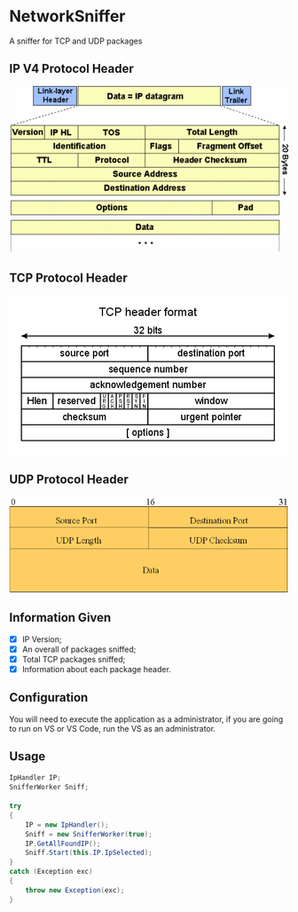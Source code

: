 # NetworkSniffer
A sniffer for TCP and UDP packages

## IP V4  Protocol Header ##

![IP Header](./images/IpHeader.gif)

## TCP Protocol Header ## 

![TCP Header](./images/tcpHeader.gif)

## UDP Protocol Header ##

![UDP Header](./images/UdpHeader.gif)

## Information Given ##

* [x] IP Version;
* [x] An overall of packages sniffed;
* [x] Total TCP packages sniffed;
* [x] Information about each package header.

## Configuration ##

You will need to execute the application as a administrator, if you are going to run on VS or VS Code, run the VS as an administrator.

## Usage ##

```C#
IpHandler IP;
SnifferWorker Sniff;

try
{
    IP = new IpHandler();
    Sniff = new SnifferWorker(true);
    IP.GetAllFoundIP();
    Sniff.Start(this.IP.IpSelected);
}
catch (Exception exc)
{
    throw new Exception(exc);
}
```
